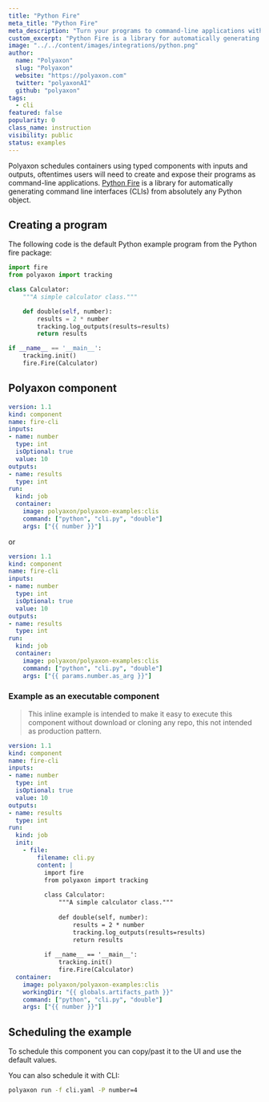 ```yaml
---
title: "Python Fire"
meta_title: "Python Fire"
meta_description: "Turn your programs to command-line applications with Python Fire."
custom_excerpt: "Python Fire is a library for automatically generating command line interfaces (CLIs) from absolutely any Python object."
image: "../../content/images/integrations/python.png"
author:
  name: "Polyaxon"
  slug: "Polyaxon"
  website: "https://polyaxon.com"
  twitter: "polyaxonAI"
  github: "polyaxon"
tags:
  - cli
featured: false
popularity: 0
class_name: instruction
visibility: public
status: examples
---
```


Polyaxon schedules containers using typed components with inputs and outputs, oftentimes users will need to create and expose their programs as command-line applications.
[Python Fire](https://github.com/google/python-fire) is a library for automatically generating command line interfaces (CLIs) from absolutely any Python object.

## Creating a program

The following code is the default Python example program from the Python fire package:

```python
import fire
from polyaxon import tracking

class Calculator:
    """A simple calculator class."""

    def double(self, number):
        results = 2 * number
        tracking.log_outputs(results=results)
        return results

if __name__ == '__main__':
    tracking.init()
    fire.Fire(Calculator)
```

## Polyaxon component

```yaml
version: 1.1
kind: component
name: fire-cli
inputs:
- name: number
  type: int
  isOptional: true
  value: 10
outputs:
- name: results
  type: int
run:
  kind: job
  container:
    image: polyaxon/polyaxon-examples:clis
    command: ["python", "cli.py", "double"]
    args: ["{{ number }}"]
```

or 

```yaml
version: 1.1
kind: component
name: fire-cli
inputs:
- name: number
  type: int
  isOptional: true
  value: 10
outputs:
- name: results
  type: int
run:
  kind: job
  container:
    image: polyaxon/polyaxon-examples:clis
    command: ["python", "cli.py", "double"]
    args: ["{{ params.number.as_arg }}"]
```

### Example as an executable component

> This inline example is intended to make it easy to execute this component without download or cloning any repo, this not intended as production pattern.

```yaml
version: 1.1
kind: component
name: fire-cli
inputs:
- name: number
  type: int
  isOptional: true
  value: 10
outputs:
- name: results
  type: int
run:
  kind: job
  init:
    - file:
        filename: cli.py
        content: |
          import fire
          from polyaxon import tracking
          
          class Calculator:
              """A simple calculator class."""
          
              def double(self, number):
                  results = 2 * number
                  tracking.log_outputs(results=results)
                  return results
          
          if __name__ == '__main__':
              tracking.init()
              fire.Fire(Calculator)
  container:
    image: polyaxon/polyaxon-examples:clis
    workingDir: "{{ globals.artifacts_path }}"
    command: ["python", "cli.py", "double"]
    args: ["{{ number }}"]
```

## Scheduling the example

To schedule this component you can copy/past it to the UI and use the default values.

You can also schedule it with CLI:

```bash
polyaxon run -f cli.yaml -P number=4
```
